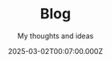 ---
title: Blog
subtitle: My thoughts and ideas
meta_title: Blog
description: "Welcome to my blog!"
date: 2025-03-02T00:07:00.000Z
image: /images/default_images/default_blogs_image.jpg
---